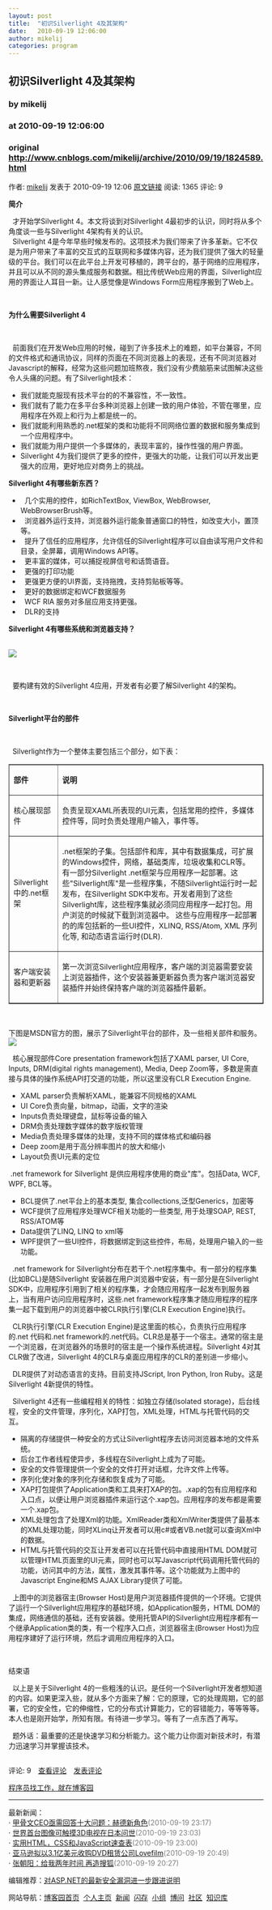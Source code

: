 ```yaml
---
layout: post
title:  "初识Silverlight 4及其架构"
date:   2010-09-19 12:06:00
author: mikelij
categories: program
---
```


## 初识Silverlight 4及其架构
### by mikelij
### at 2010-09-19 12:06:00
### original <http://www.cnblogs.com/mikelij/archive/2010/09/19/1824589.html>

<p><a href="http://www.cnblogs.com/mikelij/"><img src="http://pic.cnblogs.com/face/u12720.jpg" alt="" border="0"></a><br>作者: <a href="http://www.cnblogs.com/mikelij/">mikelij</a> 发表于 2010-09-19 12:06 <a href="http://www.cnblogs.com/mikelij/archive/2010/09/19/1824589.html">原文链接</a> 阅读: 1365 评论: 9</p><p><strong>简介</strong> </p>
<p>  才开始学Silverlight 4。本文将谈到对Silverlight 4最初步的认识，同时将从多个角度谈一些与Silverlight 4架构有关的认识。<br>  Silverlight 4是今年早些时候发布的。这项技术为我们带来了许多革新。它不仅是为用户带来了丰富的交互式的互联网和多媒体内容，还为我们提供了强大的轻量级的平台。我们可以在此平台上开发可移植的，跨平台的，基于网络的应用程序，并且可以从不同的源头集成服务和数据。相比传统Web应用的界面，Silverlight应用的界面让人耳目一新。让人感觉像是Windows Form应用程序搬到了Web上。</p>
<p> </p>
<p><strong>为什么需要Silverlight 4</strong></p>
<p> </p>
<p>  前面我们在开发Web应用的时候，碰到了许多技术上的难题，如平台兼容，不同的文件格式和通讯协议，同样的页面在不同浏览器上的表现，还有不同浏览器对Javascript的解释，经常为这些问题加班熬夜，我们没有少费脑筋来试图解决这些令人头痛的问题。有了Silverlight技术：</p>
<ul>
<li>我们就能克服现有技术平台的的不兼容性，不一致性。</li>
<li>我们就有了能力在多平台多种浏览器上创建一致的用户体验，不管在哪里，应用程序在外观上和行为上都是统一的。</li>
<li>我们就能利用熟悉的.net框架的类和功能将不同网络位置的数据和服务集成到一个应用程序中。</li>
<li>我们就能为用户提供一个多媒体的，表现丰富的，操作性强的用户界面。</li>
<li>Silverlight 4为我们提供了更多的控件，更强大的功能，让我们可以开发出更强大的应用，更好地应对商务上的挑战。 </li>
</ul>
<p><strong>Silverlight 4有哪些新东西？</strong> </p>
<ul>
<li>  几个实用的控件，如RichTextBox, ViewBox, WebBrowser, WebBrowserBrush等。</li>
<li>  浏览器外运行支持，浏览器外运行能象普通窗口的特性，如改变大小，置顶等。</li>
<li>  提升了信任的应用程序，允许信任的Silverlight程序可以自由读写用户文件和目录，全屏幕，调用Windows API等。</li>
<li>  更丰富的媒体，可以捕捉视屏信号和话筒语音。</li>
<li>  更强的打印功能</li>
<li>  更强更方便的UI界面，支持拖拽，支持剪贴板等等。</li>
<li>  更好的数据绑定和WCF数据服务</li>
<li>  WCF RIA 服务对多层应用支持更强。</li>
<li>  DLR的支持 </li>
</ul>
<p><strong>Silverlight 4有哪些系统和浏览器支持？</strong></p>
<p><br><img src="http://pic002.cnblogs.com/img/mikelij/201009/2010091909560779.jpg"></p>
<p> </p>
<p>  要构建有效的Silverlight 4应用，开发者有必要了解Silverlight 4的架构。</p>
<p> </p>
<p><strong>Silverlight平台的部件</strong></p>
<p> </p>
<p>  Silverlight作为一个整体主要包括三个部分，如下表：</p>
<table cellpadding="0" cellspacing="0" border="1">
<tbody>
<tr>
<td>
<p><span style="font-size:11pt"><strong>部件</strong></span></p>
</td>
<td>
<p><span style="font-size:11pt"><strong>说明</strong></span></p>
</td>
</tr>
<tr>
<td>
<p><span style="font-size:11pt">核心展现部件</span></p>
</td>
<td>
<p><span style="font-size:11pt">负责呈现XAML所表现的UI元素，包括常用的控件，多媒体控件等，同时负责处理用户输入，事件等。</span></p>
</td>
</tr>
<tr>
<td>
<p><span style="font-size:11pt">Silverlight中的.net框架</span></p>
</td>
<td>
<p><span style="font-size:11pt">.net框架的子集。包括部件和库，其中有数据集成，可扩展的Windows控件，网络，基础类库，垃圾收集和CLR等。<br>有一部分Silverlight .net框架与应用程序一起部署。这些"Silverlight库"是一些程序集，不随Silverlight运行时一起发布，在Silverlight SDK中发布。开发者用到了这些Silverlight库，这些程序集就必须同应用程序一起打包。用户浏览的时候就下载到浏览器中。 这些与应用程序一起部署的的库包括新的一些UI控件，XLINQ, RSS/Atom, XML 序列化等, 和动态语言运行时(DLR).</span></p>
</td>
</tr>
<tr>
<td>
<p><span style="font-size:11pt">客户端安装器和更新器</span></p>
</td>
<td>
<p><span style="font-size:11pt">第一次浏览Silverlight应用程序，客户端的浏览器需要安装上浏览器插件，这个安装器兼更新器负责为客户端浏览器安装插件并始终保持客户端的浏览器插件最新。</span></p>
</td>
</tr>
</tbody>
</table>
<p> </p>
<p>下图是MSDN官方的图，展示了Silverlight平台的部件，及一些相关部件和服务。<br><img src="http://pic002.cnblogs.com/img/mikelij/201009/2010091223475440.jpg"></p>
<p>  核心展现部件Core presentation framework包括了XAML parser, UI Core, Inputs, DRM(digital rights management), Media, Deep Zoom等，多数是需直接与具体的操作系统API打交道的功能，所以这里没有CLR Execution Engine.</p>
<ul>
<li>XAML parser负责解析XAML，能兼容不同规格的XAML</li>
<li>UI Core负责向量，bitmap，动画，文字的渲染</li>
<li>Inputs负责处理键盘，鼠标等设备的输入</li>
<li>DRM负责处理数字媒体的数字版权管理</li>
<li>Media负责处理多媒体的处理，支持不同的媒体格式和编码器</li>
<li>Deep zoom是用于高分辨率图片的放大和缩小</li>
<li>Layout负责UI元素的定位</li>
</ul>
<p> .net framework for Silverlight 是供应用程序使用的商业&quot;库&quot;。包括Data, WCF, WPF, BCL等。</p>
<ul>
<li>BCL提供了.net平台上的基本类型, 集合collections,泛型Generics，加密等</li>
<li>WCF提供了应用程序处理WCF相关功能的一些类型, 用于处理SOAP, REST, RSS/ATOM等</li>
<li>Data提供了LINQ, LINQ to xml等</li>
<li>WPF提供了一些UI控件，将数据绑定到这些控件，布局，处理用户输入的一些功能。</li>
</ul>
<p>  .net framework for Silverlight分布在若干个.net程序集中。有一部分的程序集(比如BCL)是随Silverlight 安装器在用户浏览器中安装，有一部分是在Silverlight SDK中，应用程序引用到了相关的程序集，才会随应用程序一起发布到服务器上，当有用户访问应用程序时，这些.net framework程序集才随应用程序的程序集一起下载到用户的浏览器中被CLR执行引擎(CLR Execution Engine)执行。</p>
<p>  CLR执行引擎(CLR Execution Engine)是这里面的核心，负责执行应用程序的.net 代码和.net framework的.net代码。CLR总是基于一个宿主。通常的宿主是一个浏览器，在浏览器外的场景时的宿主是一个操作系统进程。Silverlight 4对其CLR做了改进，Silverlight 4的CLR与桌面应用程序的CLR的差别进一步缩小。</p>
<p>  DLR提供了对动态语言的支持。目前支持JScript, Iron Python, Iron Ruby。这是Silverlight 4新提供的特性。</p>
<p>  Silverlight 4还有一些编程相关的特性：如独立存储(Isolated storage)，后台线程，安全的文件管理，序列化，XAP打包，XML处理，HTML与托管代码的交互。</p>
<ul>
<li>隔离的存储提供一种安全的方式让Silverlight程序去访问浏览器本地的文件系统。</li>
<li>后台工作者线程使异步，多线程在Silverlight上成为了可能。</li>
<li>安全的文件管理提供一个安全的文件打开对话框，允许文件上传等。</li>
<li>序列化使对象的序列化存储和恢复成为了可能。</li>
<li>XAP打包提供了Application类和工具来打XAP的包。.xap的包有应用程序和入口点，以便让用户浏览器插件来运行这个.xap包。应用程序的发布都是需要一个.xap包。</li>
<li>XML处理包含了处理Xml的功能。XmlReader类和XmlWriter类提供了最基本的XML处理功能，同时XLinq让开发者可以用c#或者VB.net就可以查询Xml中的数据。</li>
<li>HTML与托管代码的交互让开发者可以在托管代码中直接用HTML DOM就可以管理HTML页面里的UI元素，同时也可以写Javascript代码调用托管代码的功能，访问其中的方法，属性，激发其事件等。这个功能就为上图中的Javascript Engine和MS AJAX Library提供了可能。</li>
</ul>
<p>  上图中的浏览器宿主(Browser Host)是用户浏览器插件提供的一个环境。它提供了运行一个Silverlight应用程序的基础环境，如Application服务，HTML DOM的集成，网络通信的基础，还有安装器。使用托管API的Silverlight应用程序都有一个继承Application类的类，有一个程序入口点，浏览器宿主(Browser Host)为应用程序建好了运行环境，然后才调用应用程序的入口。</p>
<p> </p>
<p>结束语</p>
<p>  以上是关于Silverlight 4的一些粗浅的认识。是任何一个Silverlight开发者想知道的内容。如果更深入些，就从多个方面来了解：它的原理，它的处理周期，它的部署，它的安全性，它的伸缩性，它的分布式计算能力，它的容错能力，等等等等。本人也是刚开始学，所知有限。有待进一步学习。等有了一点东西了再写。</p>
<p>  题外话：最重要的还是快速学习和分析能力。这个能力让你面对新技术时，有潜力迅速学习并掌握该技术。</p><img src="http://www.cnblogs.com/mikelij/aggbug/1824589.html?type=1" width="1" height="1" alt=""><p>评论: 9　<a href="http://www.cnblogs.com/mikelij/archive/2010/09/19/1824589.html#pagedcomment">查看评论</a>　<a href="http://www.cnblogs.com/mikelij/archive/2010/09/19/1824589.html#commentform">发表评论</a></p><p><a href="http://job.cnblogs.com/">程序员找工作，就在博客园</a></p><hr><p>最新新闻：<br>· <a href="http://news.cnblogs.com/n/74860/">甲骨文CEO亟需回答十大问题：赫德新角色</a><span style="color:gray">(2010-09-19 23:17)</span><br>· <a href="http://news.cnblogs.com/n/74859/">世界首台图像可触摸3D电视在日本问世</a><span style="color:gray">(2010-09-19 23:03)</span><br>· <a href="http://news.cnblogs.com/n/74858/">实用HTML，CSS和JavaScript速查表</a><span style="color:gray">(2010-09-19 23:00)</span><br>· <a href="http://news.cnblogs.com/n/74843/">亚马逊拟以3.1亿美元收购DVD租赁公司Lovefilm</a><span style="color:gray">(2010-09-19 20:49)</span><br>· <a href="http://news.cnblogs.com/n/74842/">张朝阳：给我两年时间 再造搜狐</a><span style="color:gray">(2010-09-19 20:27)</span><br></p><p>编辑推荐：<a href="http://www.cnblogs.com/zc22/archive/2010/09/19/1830793.html">对ASP.NET的最新安全漏洞进一步跟进说明</a><br></p><p>网站导航：<a href="http://www.cnblogs.com">博客园首页</a>  <a href="http://home.cnblogs.com/">个人主页</a>  <a href="http://news.cnblogs.com">新闻</a>  <a href="http://home.cnblogs.com/ing/">闪存</a>  <a href="http://home.cnblogs.com/group/">小组</a>  <a href="http://space.cnblogs.com/q/">博问</a>  <a href="http://space.cnblogs.com">社区</a>  <a href="http://kb.cnblogs.com">知识库</a></p>